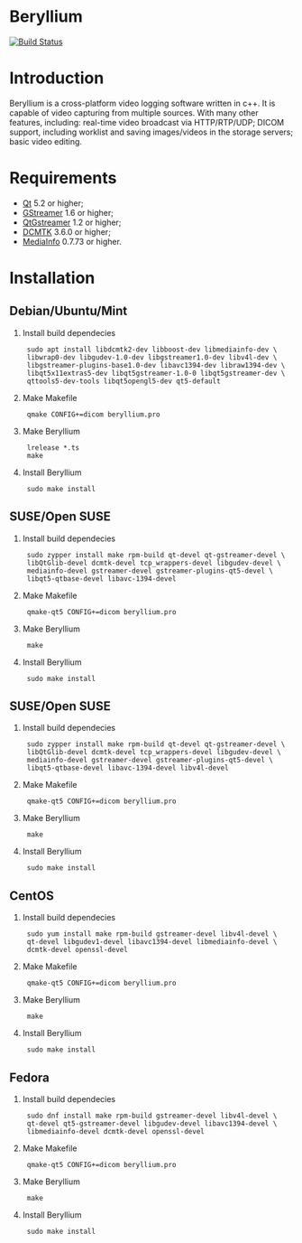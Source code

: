 Beryllium
=========

[![Build Status](https://api.travis-ci.org/Softus/beryllium.svg?branch=master)](https://travis-ci.org/Softus/beryllium)

Introduction
============

Beryllium is a cross-platform video logging software written in c++.
It is capable of video capturing from multiple sources. With many other
features, including: real-time video broadcast via HTTP/RTP/UDP; DICOM
support, including worklist and saving images/videos in the storage
servers; basic video editing.

Requirements
============

* [Qt](http://qt-project.org/) 5.2 or higher;
* [GStreamer](http://gstreamer.freedesktop.org/) 1.6 or higher;
* [QtGstreamer](http://gstreamer.freedesktop.org/modules/qt-gstreamer.html) 1.2 or higher;
* [DCMTK](http://dcmtk.org/) 3.6.0 or higher;
* [MediaInfo](http://mediainfo.sourceforge.net/) 0.7.73 or higher.

Installation
============

Debian/Ubuntu/Mint
------------------

1. Install build dependecies

        sudo apt install libdcmtk2-dev libboost-dev libmediainfo-dev \
        libwrap0-dev libgudev-1.0-dev libgstreamer1.0-dev libv4l-dev \
        libgstreamer-plugins-base1.0-dev libavc1394-dev libraw1394-dev \
        libqt5x11extras5-dev libqt5gstreamer-1.0-0 libqt5gstreamer-dev \
        qttools5-dev-tools libqt5opengl5-dev qt5-default

2. Make Makefile

        qmake CONFIG+=dicom beryllium.pro
  
3. Make Beryllium

        lrelease *.ts
        make

4. Install Beryllium

        sudo make install

SUSE/Open SUSE
--------------

1. Install build dependecies

        sudo zypper install make rpm-build qt-devel qt-gstreamer-devel \
        libQtGlib-devel dcmtk-devel tcp_wrappers-devel libgudev-devel \
        mediainfo-devel gstreamer-devel gstreamer-plugins-qt5-devel \
        libqt5-qtbase-devel libavc-1394-devel  

2. Make Makefile

        qmake-qt5 CONFIG+=dicom beryllium.pro

3. Make Beryllium

        make

4. Install Beryllium

        sudo make install


SUSE/Open SUSE
--------------

1. Install build dependecies

        sudo zypper install make rpm-build qt-devel qt-gstreamer-devel \
        libQtGlib-devel dcmtk-devel tcp_wrappers-devel libgudev-devel \
        mediainfo-devel gstreamer-devel gstreamer-plugins-qt5-devel \
        libqt5-qtbase-devel libavc-1394-devel libv4l-devel

2. Make Makefile

        qmake-qt5 CONFIG+=dicom beryllium.pro

3. Make Beryllium

        make

4. Install Beryllium

        sudo make install

CentOS
--------------

1. Install build dependecies

        sudo yum install make rpm-build gstreamer-devel libv4l-devel \
        qt-devel libgudev1-devel libavc1394-devel libmediainfo-devel \
        dcmtk-devel openssl-devel

2. Make Makefile

        qmake-qt5 CONFIG+=dicom beryllium.pro

3. Make Beryllium

        make

4. Install Beryllium

        sudo make install

Fedora
--------------

1. Install build dependecies

        sudo dnf install make rpm-build gstreamer-devel libv4l-devel \
        qt-devel qt5-gstreamer-devel libgudev-devel libavc1394-devel \
        libmediainfo-devel dcmtk-devel openssl-devel


2. Make Makefile

        qmake-qt5 CONFIG+=dicom beryllium.pro

3. Make Beryllium

        make

4. Install Beryllium

        sudo make install
